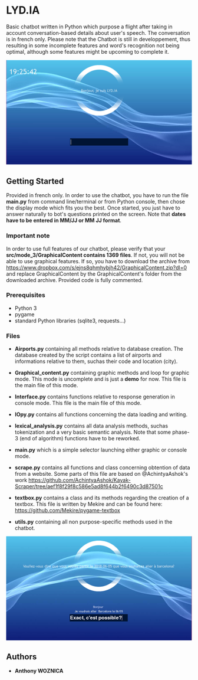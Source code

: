 # LYD.IA

Basic chatbot written in Python which purpose a flight after taking in account conversation-based details about user's speech. The conversation is in french only.
Please note that the Chatbot is still in developpement, thus resulting in some incomplete features and word's recognition not being optimal, although some features might be upcoming to complete it.

![image1](https://github.com/thewozn/LYD.IA/blob/master/img/Lydia.PNG)

## Getting Started

Provided in french only. In order to use the chatbot, you have to run the file **main.py** from command line/terminal or from Python console, then chose the display mode which fits you the best. Once started, you  just have to answer naturally to bot's questions printed on the screen. Note that **dates have to be entered in MM/JJ or MM JJ format**.


### Important note

In order to use full features of our chatbot, please verify that your **src/mode_3/GraphicalContent contains 1369 files**. If not, you will not be able to use graphical features. If so, you have to download the archive from https://www.dropbox.com/s/ejns8qhmhybjh42/GraphicalContent.zip?dl=0 and replace GraphicalContent by the GraphicalContent's folder from the downloaded archive.
Provided code is fully commented.


### Prerequisites

* Python 3
* pygame
* standard Python libraries (sqlite3, requests...)

### Files
* **Airports.py** containing all methods relative to database creation. The database created by the script contains a list of airports and informations relative to them, suchas their code and location (city).

* **Graphical_content.py** containing graphic methods and loop for graphic mode. This mode is uncomplete and is just a **demo** for now. This file is the main file of this mode.

* **Interface.py** contains functions relative to response generation in console mode. This file is the main file of this mode.

* **IOpy.py** contains all functions concerning the data loading and writing.

* **lexical_analysis.py** contains all data analysis methods, suchas tokenization and a very basic semantic analysis. Note that some phase-3 (end of algorithm) functions have to be reworked.

* **main.py** which is a simple selector launching either graphic or console mode.

* **scrape.py** contains all functions and class concerning obtention of data from a website. Some parts of this file are based on @AchintyaAshok's work https://github.com/AchintyaAshok/Kayak-Scraper/tree/aef1f8f29f8c586e5ad8f644b2f6490c3d87501c

* **textbox.py** contains a class and its methods regarding the creation of a textbox. This file is written by Mekire and can be found here: https://github.com/Mekire/pygame-textbox

* **utils.py** containing all non purpose-specific methods used in the chatbot.

![image2](https://github.com/thewozn/LYD.IA/blob/master/img/Lydia2.PNG)

## Authors
* **Anthony WOZNICA**
